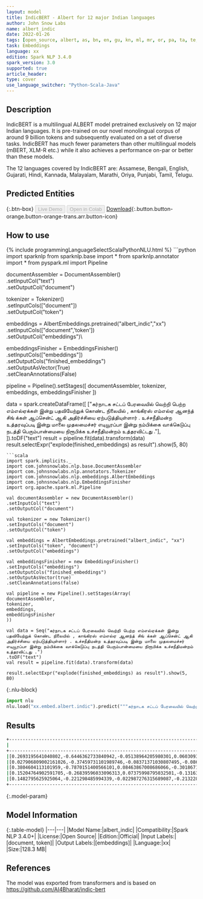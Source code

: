 ```yaml
---
layout: model
title: IndicBERT - Albert for 12 major Indian languages
author: John Snow Labs
name: albert_indic
date: 2022-01-26
tags: [open_source, albert, as, bn, en, gu, kn, ml, mr, or, pa, ta, te, xx]
task: Embeddings
language: xx
edition: Spark NLP 3.4.0
spark_version: 3.0
supported: true
article_header:
type: cover
use_language_switcher: "Python-Scala-Java"
---
```


## Description

IndicBERT is a multilingual ALBERT model pretrained exclusively on 12 major Indian languages. It is pre-trained on our novel monolingual corpus of around 9 billion tokens and subsequently evaluated on a set of diverse tasks. IndicBERT has much fewer parameters than other multilingual models (mBERT, XLM-R etc.) while it also achieves a performance on-par or better than these models.

The 12 languages covered by IndicBERT are: Assamese, Bengali, English, Gujarati, Hindi, Kannada, Malayalam, Marathi, Oriya, Punjabi, Tamil, Telugu.

## Predicted Entities



{:.btn-box}
<button class="button button-orange" disabled>Live Demo</button>
<button class="button button-orange" disabled>Open in Colab</button>
[Download](https://s3.amazonaws.com/auxdata.johnsnowlabs.com/public/models/albert_indic_xx_3.4.0_3.0_1643211494926.zip){:.button.button-orange.button-orange-trans.arr.button-icon}

## How to use



<div class="tabs-box" markdown="1">
{% include programmingLanguageSelectScalaPythonNLU.html %}
```python
import sparknlp
from sparknlp.base import *
from sparknlp.annotator import *
from pyspark.ml import Pipeline

documentAssembler = DocumentAssembler() \
.setInputCol("text") \
.setOutputCol("document")

tokenizer = Tokenizer() \
.setInputCols(["document"]) \
.setOutputCol("token")

embeddings = AlbertEmbeddings.pretrained("albert_indic","xx") \
.setInputCols(["document",'token'])\
.setOutputCol("embeddings")\

embeddingsFinisher = EmbeddingsFinisher() \
.setInputCols(["embeddings"]) \
.setOutputCols("finished_embeddings") \
.setOutputAsVector(True) \
.setCleanAnnotations(False)

pipeline = Pipeline().setStages([
documentAssembler,
tokenizer,
embeddings,
embeddingsFinisher
])

data = spark.createDataFrame([
["கர்நாடக சட்டப் பேரவையில் வெற்றி பெற்ற எம்எல்ஏக்கள் இன்று பதவியேற்றுக் கொண்ட நிலையில் , காங்கிரஸ் எம்எல்ஏ ஆனந்த் சிங் க்கள் ஆப்சென்ட் ஆகி அதிர்ச்சியை ஏற்படுத்தியுள்ளார் . உச்சநீதிமன்ற உத்தரவுப்படி இன்று மாலை முதலமைச்சர் எடியூரப்பா இன்று நம்பிக்கை வாக்கெடுப்பு நடத்தி பெரும்பான்மையை நிரூபிக்க உச்சநீதிமன்றம் உத்தரவிட்டது ."],
]).toDF("text")
result = pipeline.fit(data).transform(data)
result.selectExpr("explode(finished_embeddings) as result").show(5, 80)
```
```scala
import spark.implicits._
import com.johnsnowlabs.nlp.base.DocumentAssembler
import com.johnsnowlabs.nlp.annotators.Tokenizer
import com.johnsnowlabs.nlp.embeddings.AlbertEmbeddings
import com.johnsnowlabs.nlp.EmbeddingsFinisher
import org.apache.spark.ml.Pipeline

val documentAssembler = new DocumentAssembler()
.setInputCol("text")
.setOutputCol("document")

val tokenizer = new Tokenizer()
.setInputCols("document")
.setOutputCol("token")

val embeddings = AlbertEmbeddings.pretrained("albert_indic", "xx")
.setInputCols("token", "document")
.setOutputCol("embeddings")

val embeddingsFinisher = new EmbeddingsFinisher()
.setInputCols("embeddings")
.setOutputCols("finished_embeddings")
.setOutputAsVector(true)
.setCleanAnnotations(false)

val pipeline = new Pipeline().setStages(Array(
documentAssembler,
tokenizer,
embeddings,
embeddingsFinisher
))

val data = Seq("கர்நாடக சட்டப் பேரவையில் வெற்றி பெற்ற எம்எல்ஏக்கள் இன்று பதவியேற்றுக் கொண்ட நிலையில் , காங்கிரஸ் எம்எல்ஏ ஆனந்த் சிங் க்கள் ஆப்சென்ட் ஆகி அதிர்ச்சியை ஏற்படுத்தியுள்ளார் . உச்சநீதிமன்ற உத்தரவுப்படி இன்று மாலை முதலமைச்சர் எடியூரப்பா இன்று நம்பிக்கை வாக்கெடுப்பு நடத்தி பெரும்பான்மையை நிரூபிக்க உச்சநீதிமன்றம் உத்தரவிட்டது .")
.toDF("text")
val result = pipeline.fit(data).transform(data)

result.selectExpr("explode(finished_embeddings) as result").show(5, 80)
```


{:.nlu-block}
```python
import nlu
nlu.load("xx.embed.albert.indic").predict("""கர்நாடக சட்டப் பேரவையில் வெற்றி பெற்ற எம்எல்ஏக்கள் இன்று பதவியேற்றுக் கொண்ட நிலையில் , காங்கிரஸ் எம்எல்ஏ ஆனந்த் சிங் க்கள் ஆப்சென்ட் ஆகி அதிர்ச்சியை ஏற்படுத்தியுள்ளார் . உச்சநீதிமன்ற உத்தரவுப்படி இன்று மாலை முதலமைச்சர் எடியூரப்பா இன்று நம்பிக்கை வாக்கெடுப்பு நடத்தி பெரும்பான்மையை நிரூபிக்க உச்சநீதிமன்றம் உத்தரவிட்டது .""")
```

</div>

## Results

```bash
+--------------------------------------------------------------------------------+
|                                                                          result|
+--------------------------------------------------------------------------------+
|[0.2693195641040802,-0.6446362733840942,-0.05138964205980301,0.06030936539173...|
|[0.027906809002161026,-0.37459731101989746,-0.08371371030807495,-0.0869174525...|
|[0.3804604113101959,-0.7870151400566101,0.08463867008686066,-0.30186718702316...|
|[0.15204764902591705,-0.26839596033096313,0.07375998795032501,-0.131638795137...|
|[0.1482795625925064,-0.221298485994339,-0.022987276315689087,-0.2132280170917...|
+--------------------------------------------------------------------------------+
```

{:.model-param}
## Model Information

{:.table-model}
|---|---|
|Model Name:|albert_indic|
|Compatibility:|Spark NLP 3.4.0+|
|License:|Open Source|
|Edition:|Official|
|Input Labels:|[document, token]|
|Output Labels:|[embeddings]|
|Language:|xx|
|Size:|128.3 MB|

## References

The model was exported from transformers and is based on https://github.com/AI4Bharat/indic-bert